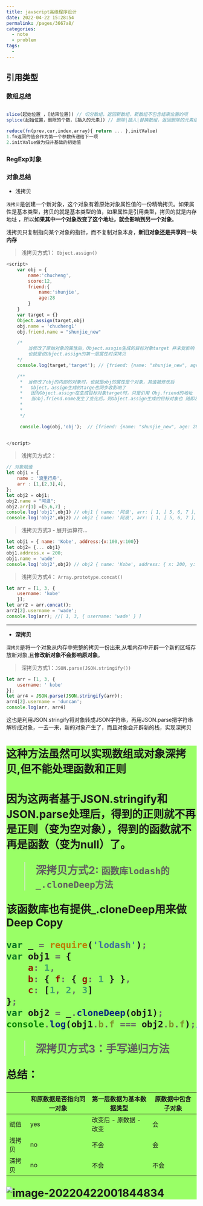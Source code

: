 ```yaml
---
title: javscript高级程序设计
date: 2022-04-22 15:28:54
permalink: /pages/3667a8/
categories:
  - note
  - problem
tags:
  - 
---
```

## 引用类型

### 数组总结

```js

slice(起始位置 ，[结束位置]) // 切分数组，返回新数组，新数组不包含结束位置的项
splice(起始位置，删除的个数，[插入的元素]) // 删除|插入|替换数组，返回删除的元素组成的数组，会修改原数组

reduce(fn(prev,cur,index,array){ return ... },initValue)
1.fn返回的值会作为第一个参数传递给下一项
2.initValue做为归并基础的初始值

```

### RegExp对象





### 对象总结

- 浅拷贝 

`浅拷贝`是创建一个新对象，这个对象有着原始对象属性值的一份精确拷贝。如果属性是基本类型，拷贝的就是基本类型的值，如果属性是引用类型，拷贝的就是内存地址 ，所以**如果其中一个对象改变了这个地址，就会影响到另一个对象**。



浅拷贝只复制指向某个对象的指针，而不复制对象本身，**新旧对象还是共享同一块内存**

> 浅拷贝方式1： `Object.assign()`

```js
<script>
    var obj = {
        name:'chucheng',
        score:12,
        friend:{
            name:'shunjie',
            age:28 
        }
    }
    var target = {}
    Object.assign(target,obj)
    obj.name = 'chucheng1'
    obj.friend.name = "shunjie_new"

    /* 
        当修改了原始对象的属性后，Object.assgin生成的目标对象target 并未受影响
        也就是说Object.assign的第一层属性时深拷贝
    */
    console.log(target,'target'); // {friend: {name: "shunjie_new", age: 28} name: "chucheng" score: 12}

    /**
     *  当修改了obj的内部的对象时，也就是obj的属性是个对象，其值被修改后
     *   Object。assign生成的targe也同步收影响了
     *   因为Object.assign在生成目标对象target时，只是引用 Obj.friend的地址
     *   当obj.friend.name发生了变化后，则Object.assign生成的目标对象也 随即发生变化
     *  
     * 
     */

     console.log(obj,'obj');  // {friend: {name: "shunjie_new", age: 28} name: "chucheng1" score: 12}
    

</script>
```

> 浅拷贝方式2：

```js
// 对象赋值
let obj1 = {
    name : '浪里行舟',
    arr : [1,[2,3],4],
};
let obj2 = obj1;
obj2.name = "阿浪";
obj2.arr[1] =[5,6,7] ;
console.log('obj1',obj1) // obj1 { name: '阿浪', arr: [ 1, [ 5, 6, 7 ], 4 ] }
console.log('obj2',obj2) // obj2 { name: '阿浪', arr: [ 1, [ 5, 6, 7 ], 4 ] }

```

> 浅拷贝方式3   - 展开运算符...

```js
let obj1 = { name: 'Kobe', address:{x:100,y:100}}
let obj2= {... obj1}
obj1.address.x = 200;
obj1.name = 'wade'
console.log('obj2',obj2) // obj2 { name: 'Kobe', address: { x: 200, y: 100 } }

```

> 浅拷贝方式4： `Array.prototype.concat()`

```js
let arr = [1, 3, {
    username: 'kobe'
    }];
let arr2 = arr.concat();    
arr2[2].username = 'wade';
console.log(arr); //[ 1, 3, { username: 'wade' } ]

```



---



- **深拷贝**

`深拷贝`是将一个对象从内存中完整的拷贝一份出来,从堆内存中开辟一个新的区域存放新对象,且**修改新对象不会影响原对象**。

> 深拷贝方式1：`JSON.parse(JSON.stringify())`

```js
let arr = [1, 3, {
    username: ' kobe'
}];
let arr4 = JSON.parse(JSON.stringify(arr));
arr4[2].username = 'duncan'; 
console.log(arr, arr4)

```

这也是利用JSON.stringify将对象转成JSON字符串，再用JSON.parse把字符串解析成对象，一去一来，新的对象产生了，而且对象会开辟新的栈，实现深拷贝

<div style="background-color:#99ff66">
    <h1>这种方法虽然可以实现数组或对象深拷贝,但不能处理函数和正则<h1>
    <p>因为这两者基于JSON.stringify和JSON.parse处理后，得到的正则就不再是正则（变为空对象），得到的函数就不再是函数（变为null）了。</p>

   

> 深拷贝方式2:  `函数库lodash的_.cloneDeep方法`

该函数库也有提供_.cloneDeep用来做 Deep Copy

```js
var _ = require('lodash');
var obj1 = {
    a: 1,
    b: { f: { g: 1 } },
    c: [1, 2, 3]
};
var obj2 = _.cloneDeep(obj1);
console.log(obj1.b.f === obj2.b.f);// false

```

> 深拷贝方式3：手写递归方法





**总结：**

|        | 和原数据是否指向同一对象 | 第一层数据为基本数据类型 | 原数据中包含子对象 |
| ------ | ------------------------ | ------------------------ | ------------------ |
| 赋值   | yes                      | 改变后 -  原数据 - 改变  | 会                 |
| 浅拷贝 | no                       | 不会                     | 会                 |
| 深拷贝 | no                       | 不会                     | 不会               |



![image-20220422001844834](javscript高级程序设计.assets/image-20220422001844834.png)







